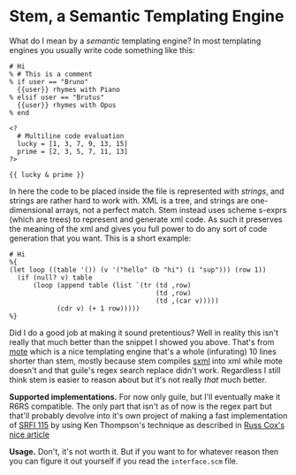# Stem, a Semantic Templating Engine

What do I mean by a *semantic* templating engine? In most templating engines
you usually write code something like this:
```
# Hi
% # This is a comment
% if user == "Bruno"
  {{user}} rhymes with Piano
% elsif user == "Brutus"
  {{user}} rhymes with Opus
% end

<?
  # Multiline code evaluation
  lucky = [1, 3, 7, 9, 13, 15]
  prime = [2, 3, 5, 7, 11, 13]
?>

{{ lucky & prime }}
```
In here the code to be placed inside the file is represented with *strings*, and
strings are rather hard to work with. XML is a tree, and strings are 
one-dimensional arrays, not a perfect match. Stem instead uses scheme s-exprs
(which are trees) to represent and generate xml code. As such it preserves the
meaning of the xml and gives you full power to do any sort of code generation
that you want. This is a short example:
```
# Hi
%{
(let loop ((table '()) (v '("hello" (b "hi") (i "sup"))) (row 1))
  (if (null? v) table
      (loop (append table (list `(tr (td ,row)
                                     (td ,row)
                                     (td ,(car v)))))
            (cdr v) (+ 1 row)))))
%}
```

Did I do a good job at making it sound pretentious? Well in reality this isn't 
really that much better than the snippet I showed you above. That's from
[mote](https://github.com/soveran/mote) which is a nice templating engine 
that's a whole (infurating) 10 lines shorter than stem, mostly because stem 
compiles [sxml](https://www.gnu.org/software/guile/manual/html_node/SXML.html)
into xml while mote doesn't and that guile's regex search replace didn't work.
Regardless I still think stem is easier to reason about but it's not really 
*that* much better.

**Supported implementations.** For now only guile, but I'll eventually make it
R6RS compatible. The only part that isn't as of now is the regex part but 
that'll probably devolve into it's own project of making a fast implementation
of [SRFI 115](https://srfi.schemers.org/srfi-115/srfi-115.html) by using Ken 
Thompson's technique as described in 
[Russ Cox's nice article](https://swtch.com/~rsc/regexp/regexp1.html)

**Usage.** Don't, it's not worth it. But if you want to for whatever reason 
then you can figure it out yourself if you read the `interface.scm` file.
